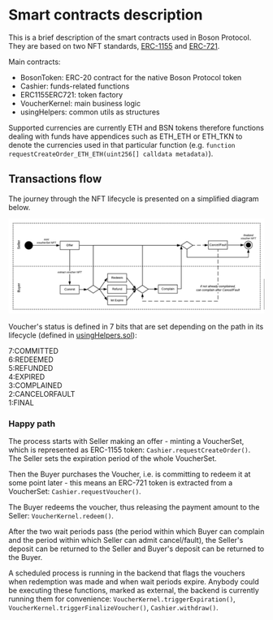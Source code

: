 # Smart contracts description

This is a brief description of the smart contracts used in Boson Protocol. They 
are based on two NFT standards, 
[ERC-1155](https://eips.ethereum.org/EIPS/eip-1155) and 
[ERC-721](https://eips.ethereum.org/EIPS/eip-721).  

Main contracts:  
* BosonToken: ERC-20 contract for the native Boson Protocol token  
* Cashier: funds-related functions  
* ERC1155ERC721: token factory  
* VoucherKernel: main business logic  
* usingHelpers: common utils as structures  

Supported currencies are currently ETH and BSN tokens therefore functions 
dealing with funds have appendices such as ETH_ETH or ETH_TKN to denote the 
currencies used in that particular function (e.g. 
`function requestCreateOrder_ETH_ETH(uint256[] calldata metadata)`).  

## Transactions flow

The journey through the NFT lifecycle is presented on a simplified diagram 
below.  

![Simplified exchange mechanism](assets/boson_exchange_diagram_simplified.png)  

Voucher's status is defined in 7 bits that are set depending on the path in its 
lifecycle (defined in 
[usingHelpers.sol](https://github.com/bosonprotocol/bsn-core-prototype/blob/master/contracts/usingHelpers.sol#L29)):  

7:COMMITTED  
6:REDEEMED  
5:REFUNDED   
4:EXPIRED  
3:COMPLAINED  
2:CANCELORFAULT  
1:FINAL  

### Happy path

The process starts with Seller making an offer - minting a VoucherSet, which is 
represented as ERC-1155 token: `Cashier.requestCreateOrder()`. The Seller sets 
the expiration period of the whole VoucherSet.  

Then the Buyer purchases the Voucher, i.e. is committing to redeem it at some 
point later - this means an ERC-721 token is extracted from a VoucherSet: 
`Cashier.requestVoucher()`.  

The Buyer redeems the voucher, thus releasing the payment amount to the Seller: 
`VoucherKernel.redeem()`.  

After the two wait periods pass (the period within which Buyer can complain and 
the period within which Seller can admit cancel/fault), the Seller's deposit 
can be returned to the Seller and Buyer's deposit can be returned to the Buyer.  

A scheduled process is running in the backend that flags the vouchers when 
redemption was made and when wait periods expire. Anybody could be executing 
these functions, marked as external, the backend is currently running them for 
convenience: `VoucherKernel.triggerExpiration()`, 
`VoucherKernel.triggerFinalizeVoucher()`, `Cashier.withdraw()`.  
